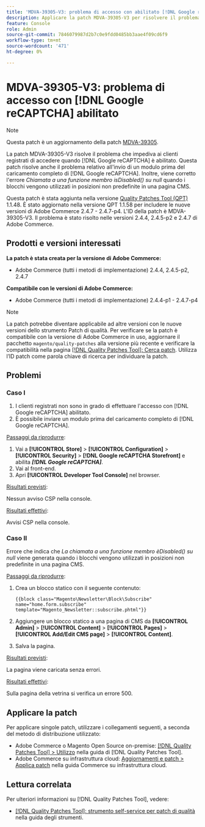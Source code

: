 ```yaml
---
title: 'MDVA-39305-V3: problema di accesso con abilitato [!DNL Google reCAPTCHA]'
description: Applicare la patch MDVA-39305-V3 per risolvere il problema di Adobe Commerce che impedisce ai clienti registrati di accedere quando  [!DNL Google reCAPTCHA]  è abilitato. Questa patch risolve anche il problema relativo all'invio di un modulo prima del caricamento completo di  [!DNL Google reCAPTCHA] . Inoltre, viene corretto l’errore *Chiamata a una funzione membro isDisabled() su null* quando i blocchi vengono utilizzati in posizioni non predefinite su una pagina CMS.
feature: Console
role: Admin
source-git-commit: 7846079987d2b7c0e9fdd0485bb3aae4f09cd6f9
workflow-type: tm+mt
source-wordcount: '471'
ht-degree: 0%

---
```


# MDVA-39305-V3: problema di accesso con [!DNL Google reCAPTCHA] abilitato

>[!NOTE]
>
>Questa patch è un aggiornamento della patch [MDVA-39305](/help/tools/quality-patches-tool/patches-available-in-qpt/v1-1-1/mdva-39305-login-issues-with-enabled-google-recaptcha.md).

La patch MDVA-39305-V3 risolve il problema che impediva ai clienti registrati di accedere quando [!DNL Google reCAPTCHA] è abilitato. Questa patch risolve anche il problema relativo all&#39;invio di un modulo prima del caricamento completo di [!DNL Google reCAPTCHA]. Inoltre, viene corretto l&#39;errore *Chiamata a una funzione membro isDisabled() su null* quando i blocchi vengono utilizzati in posizioni non predefinite in una pagina CMS.

Questa patch è stata aggiunta nella versione [Quality Patches Tool (QPT)](https://experienceleague.adobe.com/it/docs/commerce-knowledge-base/kb/announcements/commerce-announcements/magento-quality-patches-released-new-tool-to-self-serve-quality-patches) 1.1.48. È stato aggiornato nella versione QPT 1.1.58 per includere le nuove versioni di Adobe Commerce 2.4.7 - 2.4.7-p4. L&#39;ID della patch è MDVA-39305-V3. Il problema è stato risolto nelle versioni 2.4.4, 2.4.5-p2 e 2.4.7 di Adobe Commerce.

## Prodotti e versioni interessati

**La patch è stata creata per la versione di Adobe Commerce:**

* Adobe Commerce (tutti i metodi di implementazione) 2.4.4, 2.4.5-p2, 2.4.7

**Compatibile con le versioni di Adobe Commerce:**

* Adobe Commerce (tutti i metodi di implementazione) 2.4.4-p1 - 2.4.7-p4

>[!NOTE]
>
>La patch potrebbe diventare applicabile ad altre versioni con le nuove versioni dello strumento Patch di qualità. Per verificare se la patch è compatibile con la versione di Adobe Commerce in uso, aggiornare il pacchetto `magento/quality-patches` alla versione più recente e verificare la compatibilità nella pagina [[!DNL Quality Patches Tool]: Cerca patch](https://experienceleague.adobe.com/it/docs/commerce-knowledge-base/kb/announcements/commerce-announcements/magento-quality-patches-released-new-tool-to-self-serve-quality-patches). Utilizza l’ID patch come parola chiave di ricerca per individuare la patch.

## Problemi

### Caso I

1. I clienti registrati non sono in grado di effettuare l&#39;accesso con [!DNL Google reCAPTCHA] abilitato.
1. È possibile inviare un modulo prima del caricamento completo di [!DNL Google reCAPTCHA].

<u>Passaggi da riprodurre</u>:

1. Vai a **[!UICONTROL Store]** > **[!UICONTROL Configuration]** > **[!UICONTROL Security]** > **[!DNL Google reCAPTCHA Storefront]** e abilita ***[!DNL Google reCAPTCHA]***.
1. Vai al front-end.
1. Apri **[!UICONTROL Developer Tool Console]** nel browser.

<u>Risultati previsti</u>:

Nessun avviso CSP nella console.

<u>Risultati effettivi</u>:

Avvisi CSP nella console.

### Caso II

Errore che indica che *La chiamata a una funzione membro èDisabled() su null* viene generata quando i blocchi vengono utilizzati in posizioni non predefinite in una pagina CMS.

<u>Passaggi da riprodurre</u>:

1. Crea un blocco statico con il seguente contenuto:

   ```
   {{block class="Magento\Newsletter\Block\Subscribe" name="home.form.subscribe"
   template="Magento_Newsletter::subscribe.phtml"}}
   ```

1. Aggiungere un blocco statico a una pagina di CMS da **[!UICONTROL Admin]** > **[!UICONTROL Content]** > **[!UICONTROL Pages]** > **[!UICONTROL Add/Edit CMS page]** > **[!UICONTROL Content]**.
1. Salva la pagina.

<u>Risultati previsti</u>:

La pagina viene caricata senza errori.

<u>Risultati effettivi</u>:

Sulla pagina della vetrina si verifica un errore 500.

## Applicare la patch

Per applicare singole patch, utilizzare i collegamenti seguenti, a seconda del metodo di distribuzione utilizzato:

* Adobe Commerce o Magento Open Source on-premise: [[!DNL Quality Patches Tool] > Utilizzo](/help/tools/quality-patches-tool/usage.md) nella guida di [!DNL Quality Patches Tool].
* Adobe Commerce su infrastruttura cloud: [Aggiornamenti e patch > Applica patch](https://experienceleague.adobe.com/docs/commerce-cloud-service/user-guide/develop/upgrade/apply-patches.html?lang=it) nella guida Commerce su infrastruttura cloud.

## Lettura correlata

Per ulteriori informazioni su [!DNL Quality Patches Tool], vedere:

* [[!DNL Quality Patches Tool]: strumento self-service per patch di qualità](/help/tools/quality-patches-tool/quality-patches-tool-to-self-serve-quality-patches.md) nella guida degli strumenti.


